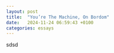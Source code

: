 ```yaml
---
layout: post
title:  "You’re The Machine, On Bordom"
date:   2024-11-24 06:59:43 +0100
categories: essays
---
```

sdsd